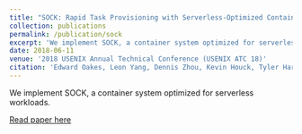 ```yaml
---
title: "SOCK: Rapid Task Provisioning with Serverless-Optimized Containers"
collection: publications
permalink: /publication/sock
excerpt: 'We implement SOCK, a container system optimized for serverless workloads.'
date: 2018-06-11
venue: '2018 USENIX Annual Technical Conference (USENIX ATC 18)'
citation: 'Edward Oakes, Leon Yang, Dennis Zhou, Kevin Houck, Tyler Harter, Andrea C. Arpaci‐Dusseau and Remzi H. Arpaci‐Dusseau, "SOCK: Rapid Task Provisioning with Serverless-Optimized Containers," 2018 USENIX Annual Technical Conference (USENIX ATC 18), Boston, MA, 2018'
---
```

We implement SOCK, a container system optimized for serverless workloads.

[Read paper here](https://www.usenix.org/conference/atc18/presentation/oakes)
